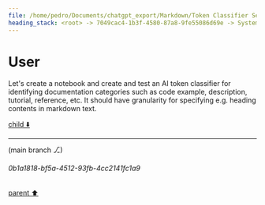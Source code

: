 ```yaml
---
file: /home/pedro/Documents/chatgpt_export/Markdown/Token Classifier Setup..md
heading_stack: <root> -> 7049cac4-1b3f-4580-87a8-9fe55086d69e -> System -> e179ded9-9f60-4738-93be-a4499fba828c -> System -> aaa20480-f877-4b91-a126-0ab43c876e05 -> User
---
```

# User

Let's create a notebook and create and test an AI token classifier for identifying documentation categories such as code example, description, tutorial, reference, etc. It should have granularity for specifying e.g. heading contents in markdown text.

[child ⬇️](#0b1a1818-bf5a-4512-93fb-4cc2141fc1a9)

---

(main branch ⎇)
###### 0b1a1818-bf5a-4512-93fb-4cc2141fc1a9
[parent ⬆️](#aaa20480-f877-4b91-a126-0ab43c876e05)
